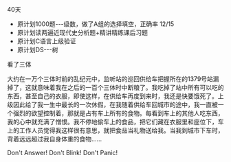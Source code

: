 40天

*	原计划1000题---级数，做了A组的选择填空，正确率 12/15
*	原计划读两遍近现代史分析题+精讲精练课后习题
*	原计划C语言上级验证
*	原计划DS---树

看了三体

大约在一万个三体时前的乱纪元中，监听站的巡回供给车把握所在的1379号站漏掉了，这就意味着我在之后的一百个三体时中断粮了。我吃掉了站中所有可以吃的东西，甚至自己的衣服，即使这样，在供给车再度到来时，我还是快要饿死了。上级因此给了我一生中最长的一次休假，在我随着供给车回城市的途中，我一直被一个强烈的欲望控制着，那就是占有车上所有的食物。每看到车上的其他人吃东西，我的心中就充满了憎恨。我不停地偷车上的食品，把它们藏在衣服里和座位下，车上的工作人员觉得我这样很有意思，就把食品当礼物送给我。当我到城市下车时，背着远远超过我自身体重的食物……

Don't Answer!
Don't Blink!
Don't Panic!